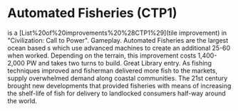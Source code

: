 # Automated Fisheries (CTP1)

 is a [List%20of%20improvements%20%28CTP1%29](tile improvement) in "Civilization: Call to Power".
Gameplay.
Automated Fisheries are the largest ocean based s which use advanced machines to create an additional 25-60 when worked. Depending on the terrain, this improvement costs 1,400-2,000 PW and takes two turns to build. 
Great Library entry.
As fishing techniques improved and fisherman delivered more fish to the markets, supply overwhelmed demand along coastal communities. The 21st century brought new developments that provided fisheries with means of increasing the shelf-life of fish for delivery to landlocked consumers half-way around the world.